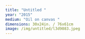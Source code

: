 ```yaml
---
title: "Untitled "
year: "2015"
medium: "Oil on canvas "
dimensions: 30x24in. / 76x61cm
image: /img/untitled/l3d9083.jpeg
---
```




